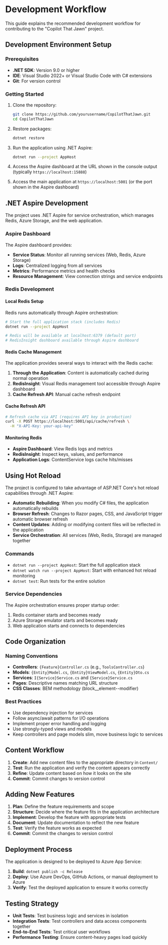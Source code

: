 # Development Workflow

This guide explains the recommended development workflow for contributing to the "Copilot That Jawn" project.

## Development Environment Setup

### Prerequisites

- **.NET SDK**: Version 9.0 or higher
- **IDE**: Visual Studio 2022+ or Visual Studio Code with C# extensions
- **Git**: For version control

### Getting Started

1. Clone the repository:
   ```bash
   git clone https://github.com/yourusername/CopilotThatJawn.git
   cd CopilotThatJawn
   ```

2. Restore packages:
   ```bash
   dotnet restore
   ```

3. Run the application using .NET Aspire:
   ```bash
   dotnet run --project AppHost
   ```

4. Access the Aspire dashboard at the URL shown in the console output (typically `https://localhost:15888`)
5. Access the main application at `https://localhost:5001` (or the port shown in the Aspire dashboard)

## .NET Aspire Development

The project uses .NET Aspire for service orchestration, which manages Redis, Azure Storage, and the web application.

### Aspire Dashboard

The Aspire dashboard provides:
- **Service Status**: Monitor all running services (Web, Redis, Azure Storage)
- **Logs**: Centralized logging from all services
- **Metrics**: Performance metrics and health checks
- **Resource Management**: View connection strings and service endpoints

### Redis Development

#### Local Redis Setup

Redis runs automatically through Aspire orchestration:

```bash
# Start the full application stack (includes Redis)
dotnet run --project AppHost

# Redis will be available at localhost:6379 (default port)
# RedisInsight dashboard available through Aspire dashboard
```

#### Redis Cache Management

The application provides several ways to interact with the Redis cache:

1. **Through the Application**: Content is automatically cached during normal operation
2. **RedisInsight**: Visual Redis management tool accessible through Aspire dashboard
3. **Cache Refresh API**: Manual cache refresh endpoint

#### Cache Refresh API

```bash
# Refresh cache via API (requires API key in production)
curl -X POST https://localhost:5001/api/cache/refresh \
  -H "X-API-Key: your-api-key"
```

#### Monitoring Redis

- **Aspire Dashboard**: View Redis logs and metrics
- **RedisInsight**: Inspect keys, values, and performance
- **Application Logs**: ContentService logs cache hits/misses

## Using Hot Reload

The project is configured to take advantage of ASP.NET Core's hot reload capabilities through .NET Aspire:

- **Automatic Rebuilding**: When you modify C# files, the application automatically rebuilds
- **Browser Refresh**: Changes to Razor pages, CSS, and JavaScript trigger automatic browser refresh
- **Content Updates**: Adding or modifying content files will be reflected in the application
- **Service Orchestration**: All services (Web, Redis, Storage) are managed together

### Commands

- `dotnet run --project AppHost`: Start the full application stack
- `dotnet watch run --project AppHost`: Start with enhanced hot reload monitoring
- `dotnet test`: Run tests for the entire solution

### Service Dependencies

The Aspire orchestration ensures proper startup order:
1. Redis container starts and becomes ready
2. Azure Storage emulator starts and becomes ready  
3. Web application starts and connects to dependencies

## Code Organization

### Naming Conventions

- **Controllers**: `{Feature}Controller.cs` (e.g., `ToolsController.cs`)
- **Models**: `{Entity}Model.cs`, `{Entity}ViewModel.cs`, `{Entity}Dto.cs`
- **Services**: `I{Service}Service.cs` and `{Service}Service.cs`
- **Pages**: Descriptive names matching URL structure
- **CSS Classes**: BEM methodology (block__element--modifier)

### Best Practices

- Use dependency injection for services
- Follow async/await patterns for I/O operations
- Implement proper error handling and logging
- Use strongly-typed views and models
- Keep controllers and page models slim, move business logic to services

## Content Workflow

1. **Create**: Add new content files to the appropriate directory in `Content/`
2. **Test**: Run the application and verify the content appears correctly
3. **Refine**: Update content based on how it looks on the site
4. **Commit**: Commit changes to version control

## Adding New Features

1. **Plan**: Define the feature requirements and scope
2. **Structure**: Decide where the feature fits in the application architecture
3. **Implement**: Develop the feature with appropriate tests
4. **Document**: Update documentation to reflect the new feature
5. **Test**: Verify the feature works as expected
6. **Commit**: Commit the changes to version control

## Deployment Process

The application is designed to be deployed to Azure App Service:

1. **Build**: `dotnet publish -c Release`
2. **Deploy**: Use Azure DevOps, GitHub Actions, or manual deployment to Azure
3. **Verify**: Test the deployed application to ensure it works correctly

## Testing Strategy

- **Unit Tests**: Test business logic and services in isolation
- **Integration Tests**: Test controllers and data access components together
- **End-to-End Tests**: Test critical user workflows
- **Performance Testing**: Ensure content-heavy pages load quickly
